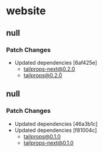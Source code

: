 # website

## null

### Patch Changes

- Updated dependencies [6af425e]
  - tailprops-next@0.2.0
  - tailprops@0.2.0

## null

### Patch Changes

- Updated dependencies [46a3b1c]
- Updated dependencies [f81004c]
  - tailprops@0.1.0
  - tailprops-next@0.1.0
